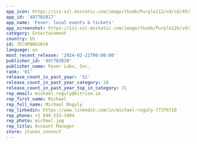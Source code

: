 ```yaml
---
app_icon: https://is1-ssl.mzstatic.com/image/thumb/Purple112/v4/cd/49/3d/cd493d7b-57af-980f-e6ed-fd31250720b6/AppIcon-0-0-1x_U007emarketing-0-5-0-85-220.png/1024x1024bb.png
app_id: '497702817'
app_name: 'Fever: local events & tickets'
app_screenshot: https://is1-ssl.mzstatic.com/image/thumb/Purple126/v4/1a/36/85/1a3685c9-c07a-f585-73f9-72b49d19a966/1283e32b-fe7d-4211-8ea0-69511d1fc6ac_discover-1.jpg/1242x2688bb.png
category: Entertainment
country: US
id: 7ElHPB0UzKt8
language: en
most_recent_release: '2024-02-21T00:00:00'
publisher_id: '497702820'
publisher_name: Fever Labs, Inc.
rank: '61'
release_count_in_past_year: '52'
release_count_in_past_year_category: 10
release_count_in_past_year_top_in_category: 31
rep_email: michael.roguly@bitrise.io
rep_first_name: Michael
rep_full_name: Michael Roguly
rep_linkedin: https://www.linkedin.com/in/michael-roguly-77376710
rep_phone: +1 949-233-3404
rep_photo: michael.jpg
rep_title: Account Manager
store: itunes_connect
---
```


